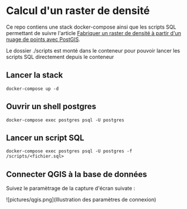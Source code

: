 # Calcul d'un raster de densité

Ce repo contiens une stack docker-compose ainsi que les scripts SQL permettant de suivre l'article [Fabriquer un raster de densité à partir d'un nuage de points avec PostGIS](https://makina-corpus.com/sig-cartographie/fabriquer-un-raster-de-densite-partir-dun-nuage-de-points-avec-postgis).

Le dossier ./scripts est monté dans le conteneur pour pouvoir lancer les scripts SQL directement depuis le conteneur

## Lancer la stack

```
docker-compose up -d
```

## Ouvrir un shell postgres

```
docker-compose exec postgres psql -U postgres
```

## Lancer un script SQL

```
docker-compose exec postgres psql -U postgres -f /scripts/<fichier.sql>
```

## Connecter QGIS à la base de données

Suivez le paramètrage de la capture d'écran suivate :

![pictures/qgis.png](Illustration des paramètres de connexion)

